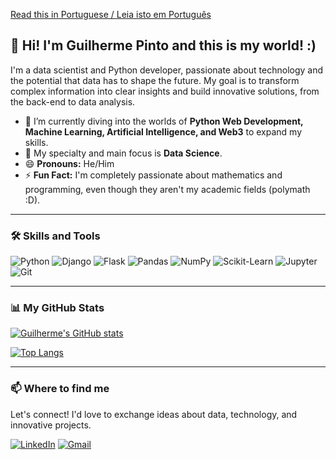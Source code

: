 [Read this in Portuguese / Leia isto em Português](README-PT.md)

## 👋 Hi! I'm Guilherme Pinto and this is my world! :)

I'm a data scientist and Python developer, passionate about technology and the potential that data has to shape the future. My goal is to transform complex information into clear insights and build innovative solutions, from the back-end to data analysis.

- 🌱 I’m currently diving into the worlds of **Python Web Development, Machine Learning, Artificial Intelligence, and Web3** to expand my skills.
- 🎯 My specialty and main focus is **Data Science**.
- 😄 **Pronouns:** He/Him
- ⚡ **Fun Fact:** I'm completely passionate about mathematics and programming, even though they aren't my academic fields (polymath :D).

---

### 🛠️ Skills and Tools

![Python](https://img.shields.io/badge/Python-3776AB?style=for-the-badge&logo=python&logoColor=white)
![Django](https://img.shields.io/badge/Django-092E20?style=for-the-badge&logo=django&logoColor=white)
![Flask](https://img.shields.io/badge/Flask-000000?style=for-the-badge&logo=flask&logoColor=white)
![Pandas](https://img.shields.io/badge/Pandas-150458?style=for-the-badge&logo=pandas&logoColor=white)
![NumPy](https://img.shields.io/badge/NumPy-013243?style=for-the-badge&logo=numpy&logoColor=white)
![Scikit-Learn](https://img.shields.io/badge/Scikit--Learn-F7931E?style=for-the-badge&logo=scikit-learn&logoColor=white)
![Jupyter](https://img.shields.io/badge/Jupyter-F37626?style=for-the-badge&logo=jupyter&logoColor=white)
![Git](https://img.shields.io/badge/GIT-E44C30?style=for-the-badge&logo=git&logoColor=white)

---

### 📊 My GitHub Stats

[![Guilherme's GitHub stats](https://github-readme-stats.vercel.app/api?username=0galvao&show_icons=true&theme=dracula&include_all_commits=true&count_private=true)](https://github.com/0galvao)

[![Top Langs](https://github-readme-stats.vercel.app/api/top-langs/?username=0galvao&layout=compact&langs_count=7&theme=dracula)](https://github.com/0galvao)

---

### 📫 Where to find me

Let's connect! I'd love to exchange ideas about data, technology, and innovative projects.

[![LinkedIn](https://img.shields.io/badge/LinkedIn-0077B5?style=for-the-badge&logo=linkedin&logoColor=white)](https://www.linkedin.com/in/guilherme-galvãoop)
[![Gmail](https://img.shields.io/badge/Gmail-D14836?style=for-the-badge&logo=gmail&logoColor=white)](mailto:ggop2003@gmail.com)
